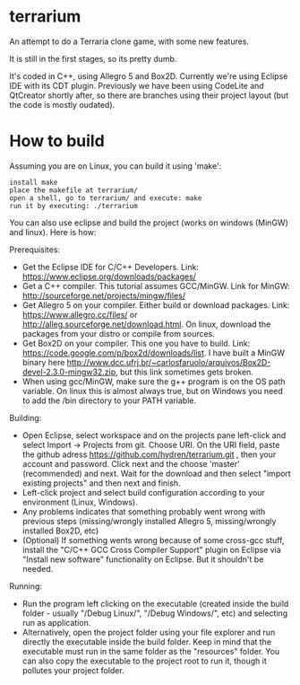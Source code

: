 # terrarium
An attempt to do a Terraria clone game, with some new features.

It is still in the first stages, so its pretty dumb.

It's coded in C++, using Allegro 5 and Box2D. Currently we're using Eclipse IDE with its CDT plugin. Previously we have been using CodeLite and QtCreator shortly after, so there are branches using their project layout (but the code is mostly oudated).

# How to build

Assuming you are on Linux, you can build it using 'make':

    install make
    place the makefile at terrarium/
    open a shell, go to terrarium/ and execute: make
    run it by executing: ./terrarium

You can also use eclipse and build the project (works on windows (MinGW) and linux). Here is how:

Prerequisites:
- Get the Eclipse IDE for C/C++ Developers. Link: https://www.eclipse.org/downloads/packages/
- Get a C++ compiler. This tutorial assumes GCC/MinGW. Link for MinGW: http://sourceforge.net/projects/mingw/files/
- Get Allegro 5 on your compiler. Either build or download packages. Link: https://www.allegro.cc/files/ or http://alleg.sourceforge.net/download.html. On linux, download the packages from your distro or compile from sources.
- Get Box2D on your compiler. This one you have to build. Link: https://code.google.com/p/box2d/downloads/list. I have built a MinGW binary here http://www.dcc.ufrj.br/~carlosfaruolo/arquivos/Box2D-devel-2.3.0-mingw32.zip, but this link sometimes gets broken.
- When using gcc/MinGW, make sure the g++ program is on the OS path variable. On linux this is almost always true, but on Windows you need to add the /bin directory to your PATH variable.

Building:
- Open Eclipse, select workspace and on the projects pane left-click and select Import -> Projects from git. Choose URI. On the URI field, paste the github adress https://github.com/hydren/terrarium.git , then your account and password. Click next and the choose 'master' (recommended) and next. Wait for the download and then select "import existing projects" and then next and finish.
- Left-click project and select build configuration according to your environment (Linux, Windows).
- Any problems indicates that something probably went wrong with previous steps (missing/wrongly installed Allegro 5, missing/wrongly installed Box2D, etc)
- (Optional) If something wents wrong because of some cross-gcc stuff, install the "C/C++ GCC Cross Compiler Support" plugin on Eclipse via "Install new software" functionality on Eclipse. But it shouldn't be needed.

Running:
- Run the program left clicking on the executable (created inside the build folder - usually "/Debug Linux/", "/Debug Windows/", etc) and selecting run as application. 
- Alternatively, open the project folder using your file explorer and run directly the executable inside the build folder. Keep in mind that the executable must run in the same folder as the "resources" folder. You can also copy the executable to the project root to run it, though it pollutes your project folder.
